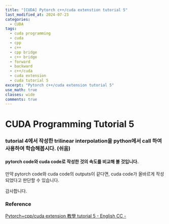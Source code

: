 ```yaml
---
title: "[CUDA] Pytorch c++/cuda extenstion tutorial 5"
last_modified_at: 2024-07-23
categories:
  - CUDA
tags:
  - cuda programming
  - cuda
  - cpp
  - c++
  - cpp bridge
  - c++ bridge
  - forward
  - backward
  - c++/cuda
  - cuda extension
  - cuda tutorial 5
excerpt: "Pytorch c++/cuda extension tutorial 5"
use_math: true
classes: wide
comments: true
---
```


# CUDA Programming Tutorial 5

### tutorial 4에서 작성한 trilinear interpolation을 python에서 call 하여 사용하여 학습해봅시다. (쉬움)

#### pytorch code와 cuda code로 작성한 것의 속도를 비교해 볼 것입니다.

만약 pytorch code와 cuda code의 outputs이 같다면, cuda code가 올바르게 작성되었다고 판단할 수 있습니다.



감사합니다.

### Reference
[Pytorch+cpp/cuda extension 教學 tutorial 5 - English CC -](https://www.youtube.com/watch?v=XpHwMriwe-I&list=PLDV2CyUo4q-LKuiNltBqCKdO9GH4SS_ec&index=5)
